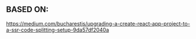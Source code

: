 ## BASED ON:
https://medium.com/bucharestjs/upgrading-a-create-react-app-project-to-a-ssr-code-splitting-setup-9da57df2040a